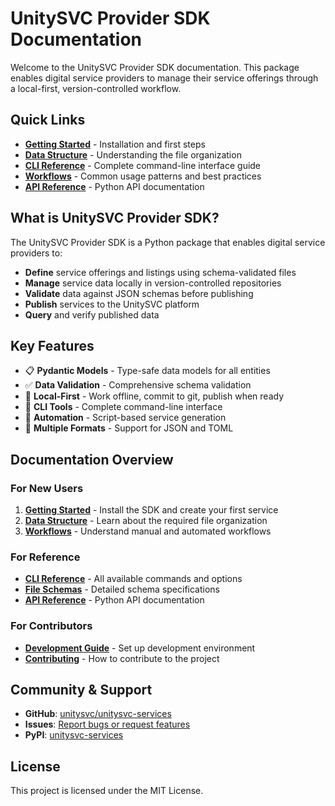 # UnitySVC Provider SDK Documentation

Welcome to the UnitySVC Provider SDK documentation. This package enables digital service providers to manage their service offerings through a local-first, version-controlled workflow.

## Quick Links

- **[Getting Started](getting-started.md)** - Installation and first steps
- **[Data Structure](data-structure.md)** - Understanding the file organization
- **[CLI Reference](cli-reference.md)** - Complete command-line interface guide
- **[Workflows](workflows.md)** - Common usage patterns and best practices
- **[API Reference](api-reference.md)** - Python API documentation

## What is UnitySVC Provider SDK?

The UnitySVC Provider SDK is a Python package that enables digital service providers to:

- **Define** service offerings and listings using schema-validated files
- **Manage** service data locally in version-controlled repositories
- **Validate** data against JSON schemas before publishing
- **Publish** services to the UnitySVC platform
- **Query** and verify published data

## Key Features

- 📋 **Pydantic Models** - Type-safe data models for all entities
- ✅ **Data Validation** - Comprehensive schema validation
- 🔄 **Local-First** - Work offline, commit to git, publish when ready
- 🚀 **CLI Tools** - Complete command-line interface
- 🤖 **Automation** - Script-based service generation
- 📝 **Multiple Formats** - Support for JSON and TOML

## Documentation Overview

### For New Users

1. [**Getting Started**](getting-started.md) - Install the SDK and create your first service
2. [**Data Structure**](data-structure.md) - Learn about the required file organization
3. [**Workflows**](workflows.md) - Understand manual and automated workflows

### For Reference

- [**CLI Reference**](cli-reference.md) - All available commands and options
- [**File Schemas**](file-schemas.md) - Detailed schema specifications
- [**API Reference**](api-reference.md) - Python API documentation

### For Contributors

- [**Development Guide**](development.md) - Set up development environment
- [**Contributing**](contributing.md) - How to contribute to the project

## Community & Support

- **GitHub**: [unitysvc/unitysvc-services](https://github.com/unitysvc/unitysvc-services)
- **Issues**: [Report bugs or request features](https://github.com/unitysvc/unitysvc-services/issues)
- **PyPI**: [unitysvc-services](https://pypi.org/project/unitysvc-services/)

## License

This project is licensed under the MIT License.
